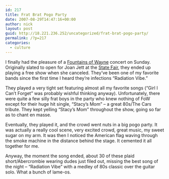 ```yaml
---
id: 217
title: Frat Brat Pogo Party
date: 2007-08-29T14:47:16+00:00
author: nick
layout: post
guid: http://18.221.236.252/uncategorized/frat-brat-pogo-party/
permalink: /?p=217
categories:
  - culture
---
```

I finally had the pleasure of a [Fountains of Wayne](http://www.fountainsofwayne.com/) concert on Sunday. Originally slated to open for Joan Jett at the [State Fair](http://www.mnstatefair.org/), they ended up playing a free show when she canceled. They&#8217;ve been one of my favorite bands since the first time I heard they&#8217;re infections &#8220;Radiation Vibe.&#8221;

They played a very tight set featuring almost all my favorite songs (&#8220;Girl I Can&#8217;t Forget&#8221; was probably wishful thinking anyway). Unfortunately, there were quite a few silly frat boys in the party who knew nothing of FoW except for their huge hit single, &#8220;Stacy&#8217;s Mom&#8221; &#8211; a great 80s/The Cars tribute. They kept yelling &#8220;Stacy&#8217;s Mom&#8221; throughout the show, going so far as to chant en masse.

Eventually, they played it, and the crowd went nuts in a big pogo party. It was actually a really cool scene, very excited crowd, great music, my sweet sugar on my arm. It was then I noticed the American flag waving through the smoke machine in the distance behind the stage. It cemented it all together for me.

Anyway, the moment the song ended, about 30 of these plaid short/Abercrombie wearing dudes just filed out, missing the best song of the night &#8211; &#8220;Radiation Vibe&#8221; with a medley of 80s classic over the guitar solo. What a bunch of lame-os.